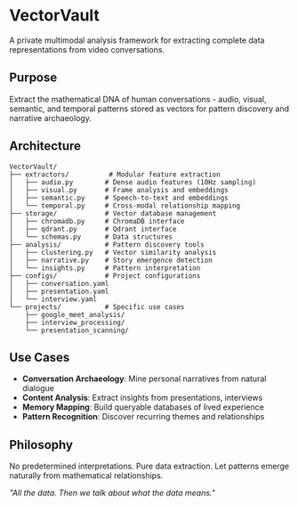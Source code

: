 # VectorVault

A private multimodal analysis framework for extracting complete data representations from video conversations.

## Purpose

Extract the mathematical DNA of human conversations - audio, visual, semantic, and temporal patterns stored as vectors for pattern discovery and narrative archaeology.

## Architecture

```
VectorVault/
├── extractors/          # Modular feature extraction
│   ├── audio.py        # Dense audio features (10Hz sampling)
│   ├── visual.py       # Frame analysis and embeddings  
│   ├── semantic.py     # Speech-to-text and embeddings
│   └── temporal.py     # Cross-modal relationship mapping
├── storage/            # Vector database management
│   ├── chromadb.py     # ChromaDB interface
│   ├── qdrant.py       # Qdrant interface
│   └── schemas.py      # Data structures
├── analysis/           # Pattern discovery tools
│   ├── clustering.py   # Vector similarity analysis
│   ├── narrative.py    # Story emergence detection
│   └── insights.py     # Pattern interpretation
├── configs/            # Project configurations
│   ├── conversation.yaml
│   ├── presentation.yaml
│   └── interview.yaml
└── projects/           # Specific use cases
    ├── google_meet_analysis/
    ├── interview_processing/
    └── presentation_scanning/
```

## Use Cases

- **Conversation Archaeology**: Mine personal narratives from natural dialogue
- **Content Analysis**: Extract insights from presentations, interviews
- **Memory Mapping**: Build queryable databases of lived experience
- **Pattern Recognition**: Discover recurring themes and relationships

## Philosophy

No predetermined interpretations. Pure data extraction. Let patterns emerge naturally from mathematical relationships.

*"All the data. Then we talk about what the data means."*